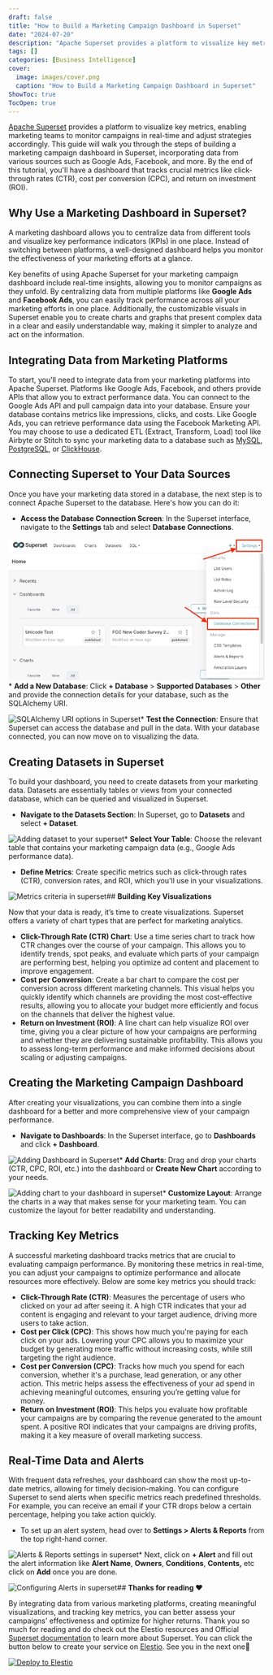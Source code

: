 ```yaml
---
draft: false
title: "How to Build a Marketing Campaign Dashboard in Superset"
date: "2024-07-20"
description: "Apache Superset provides a platform to visualize key metrics, enabling marketing teams to monitor campaigns in real-time and adjust strategies accordingly. This guide will walk you through the steps of building a marketing campaign dashboard in Superset, incorporating data from various sources such as Google Ads, Facebook, and more. By"
tags: []
categories: [Business Intelligence]
cover:
  image: images/cover.png
  caption: "How to Build a Marketing Campaign Dashboard in Superset"
ShowToc: true
TocOpen: true
---
```



[Apache Superset](https://elest.io/open-source/superset?ref=blog.elest.io) provides a platform to visualize key metrics, enabling marketing teams to monitor campaigns in real\-time and adjust strategies accordingly. This guide will walk you through the steps of building a marketing campaign dashboard in Superset, incorporating data from various sources such as Google Ads, Facebook, and more. By the end of this tutorial, you'll have a dashboard that tracks crucial metrics like click\-through rates (CTR), cost per conversion (CPC), and return on investment (ROI).

## **Why Use a Marketing Dashboard in Superset?**

A marketing dashboard allows you to centralize data from different tools and visualize key performance indicators (KPIs) in one place. Instead of switching between platforms, a well\-designed dashboard helps you monitor the effectiveness of your marketing efforts at a glance.

Key benefits of using Apache Superset for your marketing campaign dashboard include real\-time insights, allowing you to monitor campaigns as they unfold. By centralizing data from multiple platforms like **Google Ads** and **Facebook Ads**, you can easily track performance across all your marketing efforts in one place. Additionally, the customizable visuals in Superset enable you to create charts and graphs that present complex data in a clear and easily understandable way, making it simpler to analyze and act on the information.

## **Integrating Data from Marketing Platforms**

To start, you'll need to integrate data from your marketing platforms into Apache Superset. Platforms like Google Ads, Facebook, and others provide APIs that allow you to extract performance data. You can connect to the Google Ads API and pull campaign data into your database. Ensure your database contains metrics like impressions, clicks, and costs. Like Google Ads, you can retrieve performance data using the Facebook Marketing API. You may choose to use a dedicated ETL (Extract, Transform, Load) tool like Airbyte or Stitch to sync your marketing data to a database such as [MySQL](https://elest.io/open-source/mysql?ref=blog.elest.io), [PostgreSQL](https://elest.io/open-source/postgresql?ref=blog.elest.io), or [ClickHouse](https://elest.io/open-source/clickhouse?ref=blog.elest.io).

## **Connecting Superset to Your Data Sources**

Once you have your marketing data stored in a database, the next step is to connect Apache Superset to the database. Here's how you can do it:

* **Access the Database Connection Screen**: In the Superset interface, navigate to the **Settings** tab and select **Database Connections**.

![Database connection settings in superset](images/Screenshot-2024-10-04-at-12.07.10-PM.jpg)* **Add a New Database**: Click **\+ Database** \> **Supported Databases** \> **Other** and provide the connection details for your database, such as the SQLAlchemy URI.

![SQLAlchemy URI options in Superset](https://blog.elest.io/content/images/2024/10/image-6.png)* **Test the Connection**: Ensure that Superset can access the database and pull in the data. With your database connected, you can now move on to visualizing the data.

## **Creating Datasets in Superset**

To build your dashboard, you need to create datasets from your marketing data. Datasets are essentially tables or views from your connected database, which can be queried and visualized in Superset.

* **Navigate to the Datasets Section**: In Superset, go to **Datasets** and select **\+ Dataset**.

![Adding dataset to your superset](https://blog.elest.io/content/images/2024/10/Screenshot-2024-10-04-at-12.13.31-PM.jpg)* **Select Your Table**: Choose the relevant table that contains your marketing campaign data (e.g., Google Ads performance data).
* **Define Metrics**: Create specific metrics such as click\-through rates (CTR), conversion rates, and ROI, which you'll use in your visualizations.

![Metrics criteria in superset](https://blog.elest.io/content/images/2024/10/Screenshot-2024-10-04-at-12.16.13-PM.jpg)## **Building Key Visualizations**

Now that your data is ready, it’s time to create visualizations. Superset offers a variety of chart types that are perfect for marketing analytics.

* **Click\-Through Rate (CTR) Chart**: Use a time series chart to track how CTR changes over the course of your campaign. This allows you to identify trends, spot peaks, and evaluate which parts of your campaign are performing best, helping you optimize ad content and placement to improve engagement.
* **Cost per Conversion**: Create a bar chart to compare the cost per conversion across different marketing channels. This visual helps you quickly identify which channels are providing the most cost\-effective results, allowing you to allocate your budget more efficiently and focus on the channels that deliver the highest value.
* **Return on Investment (ROI)**: A line chart can help visualize ROI over time, giving you a clear picture of how your campaigns are performing and whether they are delivering sustainable profitability. This allows you to assess long\-term performance and make informed decisions about scaling or adjusting campaigns.

## **Creating the Marketing Campaign Dashboard**

After creating your visualizations, you can combine them into a single dashboard for a better and more comprehensive view of your campaign performance.

* **Navigate to Dashboards**: In the Superset interface, go to **Dashboards** and click **\+ Dashboard**.

![Adding Dashboard in Superset](https://blog.elest.io/content/images/2024/10/Screenshot-2024-10-04-at-12.26.47-PM.jpg)* **Add Charts**: Drag and drop your charts (CTR, CPC, ROI, etc.) into the dashboard or **Create New Chart** according to your needs.

![Adding chart to your dashboard in superset](https://blog.elest.io/content/images/2024/10/Screenshot-2024-10-04-at-12.28.32-PM.jpg)* **Customize Layout**: Arrange the charts in a way that makes sense for your marketing team. You can customize the layout for better readability and understanding.

## **Tracking Key Metrics**

A successful marketing dashboard tracks metrics that are crucial to evaluating campaign performance. By monitoring these metrics in real\-time, you can adjust your campaigns to optimize performance and allocate resources more effectively. Below are some key metrics you should track:

* **Click\-Through Rate (CTR)**: Measures the percentage of users who clicked on your ad after seeing it. A high CTR indicates that your ad content is engaging and relevant to your target audience, driving more users to take action.
* **Cost per Click (CPC)**: This shows how much you're paying for each click on your ads. Lowering your CPC allows you to maximize your budget by generating more traffic without increasing costs, while still targeting the right audience.
* **Cost per Conversion (CPC)**: Tracks how much you spend for each conversion, whether it's a purchase, lead generation, or any other action. This metric helps assess the effectiveness of your ad spend in achieving meaningful outcomes, ensuring you’re getting value for money.
* **Return on Investment (ROI)**: This helps you evaluate how profitable your campaigns are by comparing the revenue generated to the amount spent. A positive ROI indicates that your campaigns are driving profits, making it a key measure of overall marketing success.

## **Real\-Time Data and Alerts**

With frequent data refreshes, your dashboard can show the most up\-to\-date metrics, allowing for timely decision\-making. You can configure Superset to send alerts when specific metrics reach predefined thresholds. For example, you can receive an email if your CTR drops below a certain percentage, helping you take action quickly.

* To set up an alert system, head over to **Settings \> Alerts \& Reports** from the top right\-hand corner.

![Alerts & Reports settings in superset](https://blog.elest.io/content/images/2024/10/Screenshot-2024-10-04-at-12.34.46-PM.jpg)* Next, click on **\+ Alert** and fill out the alert information like **Alert Name**, **Owners**, **Conditions**, **Contents,** etc click on **Add** once you are done.

![Configuring Alerts in superset](https://blog.elest.io/content/images/2024/10/Screenshot-2024-10-04-at-12.37.23-PM.jpg)## **Thanks for reading ❤️**

By integrating data from various marketing platforms, creating meaningful visualizations, and tracking key metrics, you can better assess your campaigns' effectiveness and optimize for higher returns. Thank you so much for reading and do check out the Elestio resources and Official [Superset documentation](https://superset.apache.org/docs/intro/?ref=blog.elest.io) to learn more about Superset. You can click the button below to create your service on [Elestio](https://elest.io/open-source/superset?ref=blog.elest.io). See you in the next one👋




[![Deploy to Elestio](https://elest.io/images/logos/deploy-to-elestio-btn.png)](https://elest.io/open-source/superset?ref=blog.elest.io)



